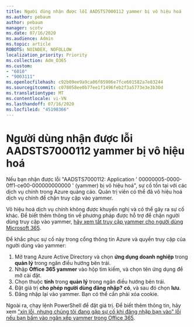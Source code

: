 ```yaml
---
title: Người dùng nhận được lỗi AADSTS7000112 yammer bị vô hiệu hoá
ms.author: pebaum
author: pebaum
manager: scotv
ms.date: 07/16/2020
ms.audience: Admin
ms.topic: article
ROBOTS: NOINDEX, NOFOLLOW
localization_priority: Priority
ms.collection: Adm_O365
ms.custom:
- "6010"
- "9003111"
ms.openlocfilehash: c92b09ee9a9ca06f85906e7fce601582a7e83244
ms.sourcegitcommit: c078058ee0b77ee1f1496feb2f3a5773e3e3b30d
ms.translationtype: MT
ms.contentlocale: vi-VN
ms.lasthandoff: 07/16/2020
ms.locfileid: "45198366"
---
```

# <a name="user-receives-error-aadsts7000112-yammer-is-disabled"></a>Người dùng nhận được lỗi AADSTS7000112 yammer bị vô hiệu hoá

Nếu bạn nhận được lỗi "AADSTS7000112: Application ' 00000005-0000-0ff1-ce00-000000000000 ' (yammer) bị vô hiệu hoá", sự cố tồn tại với các dịch vụ chính trong Azure quảng cáo. Quản trị viên có thể đã vô hiệu hoá dịch vụ chính để chặn truy cập vào yammer.

Vô hiệu hoá dịch vụ chính không được khuyến nghị và có thể gây ra sự cố khác. Để biết thêm thông tin về phương pháp được hỗ trợ để chặn người dùng truy cập vào yammer, [hãy xem tắt truy cập yammer cho người dùng Microsoft 365](https://docs.microsoft.com/yammer/manage-yammer-users/turn-off-user-access).  

Để khắc phục sự cố này trong cổng thông tin Azure và quyền truy cập của người dùng vào yammer:

1.  Mở trang Azure Active Directory và chọn **ứng dụng doanh nghiệp** trong **quản lý** trong ngăn điều hướng bên trái.
3.  Nhập **Office 365 yammer** vào hộp tìm kiếm, và chọn tên ứng dụng để mở cài đặt.
4.  Chọn thuộc **tính** trong **quản lý** trong ngăn điều hướng bên trái.
5.  Đặt giá trị **cho phép người dùng đăng nhập?** **có**, và sau đó chọn **lưu**.
6.  Đăng nhập lại vào yammer. Bạn có thể cần phải xóa cookie.

Ngoài ra, chạy lệnh PowerShell để đặt giá trị. Để biết thêm thông tin, hãy xem ["xin lỗi, nhưng chúng tôi đang gặp sự cố khi đăng nhập bạn vào" lỗi nếu bạn bấm vào ngăn xếp yammer trong Office 365](https://docs.microsoft.com/yammer/troubleshoot-problems/error-when-click-the-yammer-tile-in-office-365). 